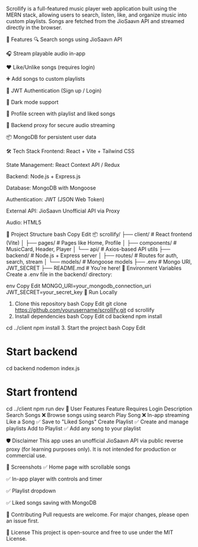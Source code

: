 Scrollify is a full-featured music player web application built using the MERN stack, allowing users to search, listen, like, and organize music into custom playlists. Songs are fetched from the JioSaavn API and streamed directly in the browser.

🚀 Features
🔍 Search songs using JioSaavn API

🎧 Stream playable audio in-app

❤️ Like/Unlike songs (requires login)

➕ Add songs to custom playlists

🔐 JWT Authentication (Sign up / Login)

🌙 Dark mode support

🧾 Profile screen with playlist and liked songs

📜 Backend proxy for secure audio streaming

📦 MongoDB for persistent user data

🛠️ Tech Stack
Frontend: React + Vite + Tailwind CSS

State Management: React Context API / Redux

Backend: Node.js + Express.js

Database: MongoDB with Mongoose

Authentication: JWT (JSON Web Token)

External API: JioSaavn Unofficial API via Proxy

Audio: HTML5 <audio> API

📁 Project Structure
bash
Copy
Edit
📦 scrollify/
├── client/ # React frontend (Vite)
│ ├── pages/ # Pages like Home, Profile
│ ├── components/ # MusicCard, Header, Player
│ └── api/ # Axios-based API utils
├── backend/ # Node.js + Express server
│ ├── routes/ # Routes for auth, search, stream
│ └── models/ # Mongoose models
├── .env # Mongo URI, JWT_SECRET
├── README.md # You're here!
🔧 Environment Variables
Create a .env file in the backend/ directory:

env
Copy
Edit
MONGO_URI=your_mongodb_connection_uri
JWT_SECRET=your_secret_key
🧪 Run Locally

1. Clone this repository
   bash
   Copy
   Edit
   git clone https://github.com/yourusername/scrollify.git
   cd scrollify
2. Install dependencies
   bash
   Copy
   Edit
   cd backend
   npm install

cd ../client
npm install 3. Start the project
bash
Copy
Edit

# Start backend

cd backend
nodemon index.js

# Start frontend

cd ../client
npm run dev
🔐 User Features
Feature Requires Login Description
Search Songs ❌ Browse songs using search
Play Song ❌ In-app streaming
Like a Song ✅ Save to "Liked Songs"
Create Playlist ✅ Create and manage playlists
Add to Playlist ✅ Add any song to your playlist

🛡 Disclaimer
This app uses an unofficial JioSaavn API via public reverse proxy (for learning purposes only). It is not intended for production or commercial use.

📸 Screenshots
✅ Home page with scrollable songs

✅ In-app player with controls and timer

✅ Playlist dropdown

✅ Liked songs saving with MongoDB

🤝 Contributing
Pull requests are welcome. For major changes, please open an issue first.

📃 License
This project is open-source and free to use under the MIT License.
